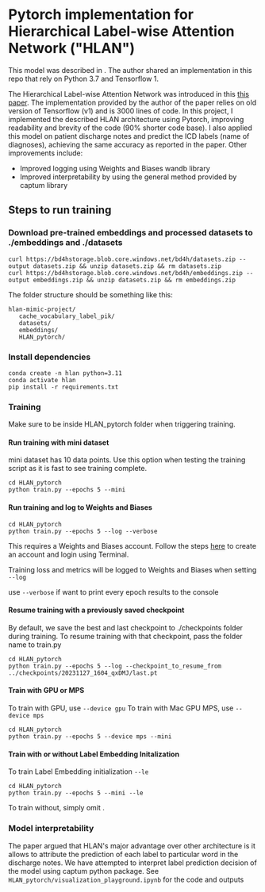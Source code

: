 # Pytorch implementation for Hierarchical Label-wise Attention Network ("HLAN")

This model was described in . The author shared an implementation in this repo that rely on Python 3.7 and Tensorflow 1.

The Hierarchical Label-wise Attention Network was introduced in this [this paper](https://arxiv.org/abs/2010.15728). The implementation provided by the author of the paper relies on old version of Tensorflow (v1) and is 3000 lines of code. In this project, I implemented the described HLAN architecture using Pytorch, improving readability and brevity of the code (90% shorter code base). I also applied this model on patient discharge notes and predict the ICD labels (name of diagnoses), achieving the same accuracy as reported in the paper. 
Other improvements include:
- Improved logging using Weights and Biases wandb library
- Improved interpretability by using the general method provided by captum library

## Steps to run training

### Download pre-trained embeddings and processed datasets to ./embeddings and ./datasets

```
curl https://bd4hstorage.blob.core.windows.net/bd4h/datasets.zip --output datasets.zip && unzip datasets.zip && rm datasets.zip
curl https://bd4hstorage.blob.core.windows.net/bd4h/embeddings.zip --output embeddings.zip && unzip datasets.zip && rm embeddings.zip
```

The folder structure should be something like this:

```
hlan-mimic-project/
   cache_vocabulary_label_pik/
   datasets/
   embeddings/
   HLAN_pytorch/
```

### Install dependencies

```
conda create -n hlan python=3.11
conda activate hlan
pip install -r requirements.txt
```

### Training

Make sure to be inside HLAN_pytorch folder when triggering training.

#### Run training with mini dataset

mini dataset has 10 data points. Use this option when testing the training script as it is fast to see training complete.

```
cd HLAN_pytorch
python train.py --epochs 5 --mini
```

#### Run training and log to Weights and Biases

```
cd HLAN_pytorch
python train.py --epochs 5 --log --verbose
```

This requires a Weights and Biases account. Follow the steps [here](https://docs.wandb.ai/quickstart) to create an account and login using Terminal.

Training loss and metrics will be logged to Weights and Biases when setting `--log`

use `--verbose` if want to print every epoch results to the console

#### Resume training with a previously saved checkpoint

By default, we save the best and last checkpoint to ./checkpoints folder during training. To resume training with that checkpoint, pass the folder name to train.py

```
cd HLAN_pytorch
python train.py --epochs 5 --log --checkpoint_to_resume_from ../checkpoints/20231127_1604_qxDMJ/last.pt
```

#### Train with GPU or MPS

To train with GPU, use `--device gpu`
To train with Mac GPU MPS, use `--device mps`

```
cd HLAN_pytorch
python train.py --epochs 5 --device mps --mini
```

#### Train with or without Label Embedding Initalization

To train Label Embedding initialization `--le`

```
cd HLAN_pytorch
python train.py --epochs 5 --mini --le
```

To train without, simply omit .

### Model interpretability

The paper argued that HLAN's major advantage over other architecture is it allows to attribute the prediction of each label to particular word in the discharge notes. We have attempted to interpret label prediction decision of the model using captum python package. See `HLAN_pytorch/visualization_playground.ipynb` for the code and outputs

